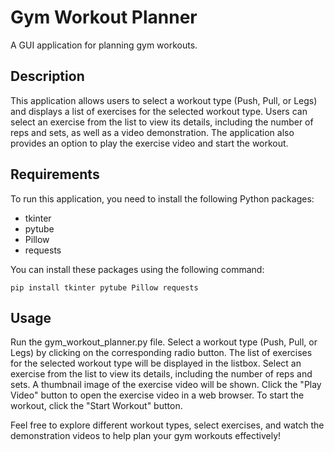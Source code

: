 # Gym Workout Planner

A GUI application for planning gym workouts.

## Description

This application allows users to select a workout type (Push, Pull, or Legs) and displays a list of exercises for the selected workout type. Users can select an exercise from the list to view its details, including the number of reps and sets, as well as a video demonstration. The application also provides an option to play the exercise video and start the workout.

## Requirements

To run this application, you need to install the following Python packages:

- tkinter
- pytube
- Pillow
- requests

You can install these packages using the following command:

```shell
pip install tkinter pytube Pillow requests
```

## Usage

Run the gym_workout_planner.py file.
Select a workout type (Push, Pull, or Legs) by clicking on the corresponding radio button.
The list of exercises for the selected workout type will be displayed in the listbox.
Select an exercise from the list to view its details, including the number of reps and sets.
A thumbnail image of the exercise video will be shown.
Click the "Play Video" button to open the exercise video in a web browser.
To start the workout, click the "Start Workout" button.

Feel free to explore different workout types, select exercises, and watch the demonstration videos to help plan your gym workouts effectively!
